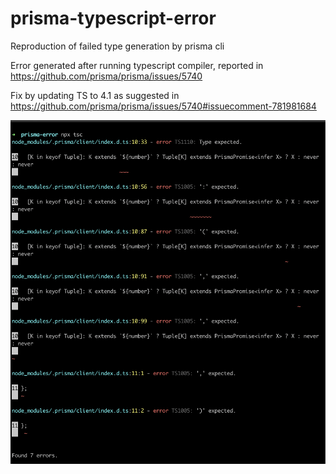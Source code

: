 # prisma-typescript-error
Reproduction of failed type generation by prisma cli

Error generated after running typescript compiler, reported in https://github.com/prisma/prisma/issues/5740

Fix by updating TS to 4.1 as suggested in https://github.com/prisma/prisma/issues/5740#issuecomment-781981684

![error message](error.png)
